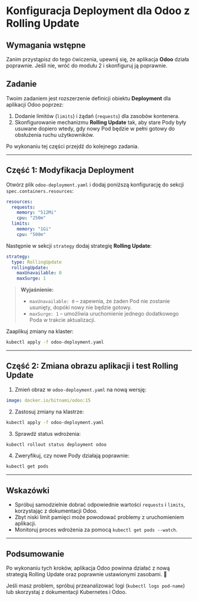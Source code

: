# Konfiguracja Deployment dla Odoo z Rolling Update

## Wymagania wstępne

Zanim przystąpisz do tego ćwiczenia, upewnij się, że aplikacja **Odoo** działa poprawnie. Jeśli nie, wróć do modułu 2 i skonfiguruj ją poprawnie.

## Zadanie

Twoim zadaniem jest rozszerzenie definicji obiektu **Deployment** dla aplikacji Odoo poprzez:

1. Dodanie limitów (`limits`) i żądań (`requests`) dla zasobów kontenera.
2. Skonfigurowanie mechanizmu **Rolling Update** tak, aby stare Pody były usuwane dopiero wtedy, gdy nowy Pod będzie w pełni gotowy do obsłużenia ruchu użytkowników.

Po wykonaniu tej części przejdź do kolejnego zadania.

---

## Część 1: Modyfikacja Deployment

Otwórz plik `odoo-deployment.yaml` i dodaj poniższą konfigurację do sekcji `spec.containers.resources`:

```yaml
resources:
  requests:
    memory: "512Mi"
    cpu: "250m"
  limits:
    memory: "1Gi"
    cpu: "500m"
```

Następnie w sekcji `strategy` dodaj strategię **Rolling Update**:

```yaml
strategy:
  type: RollingUpdate
  rollingUpdate:
    maxUnavailable: 0
    maxSurge: 1
```

> **Wyjaśnienie:** 
> - `maxUnavailable: 0` – zapewnia, że żaden Pod nie zostanie usunięty, dopóki nowy nie będzie gotowy.
> - `maxSurge: 1` – umożliwia uruchomienie jednego dodatkowego Poda w trakcie aktualizacji.

Zaaplikuj zmiany na klaster:
```bash
kubectl apply -f odoo-deployment.yaml
```

---

## Część 2: Zmiana obrazu aplikacji i test Rolling Update

1. Zmień obraz w `odoo-deployment.yaml` na nową wersję:

```yaml
image: docker.io/bitnami/odoo:15
```

2. Zastosuj zmiany na klastrze:
```bash
kubectl apply -f odoo-deployment.yaml
```

3. Sprawdź status wdrożenia:
```bash
kubectl rollout status deployment odoo
```

4. Zweryfikuj, czy nowe Pody działają poprawnie:
```bash
kubectl get pods
```

---

## Wskazówki

- Spróbuj samodzielnie dobrać odpowiednie wartości `requests` i `limits`, korzystając z dokumentacji Odoo.
- Zbyt niski limit pamięci może powodować problemy z uruchomieniem aplikacji.
- Monitoruj proces wdrożenia za pomocą `kubectl get pods --watch`.

---

## Podsumowanie

Po wykonaniu tych kroków, aplikacja Odoo powinna działać z nową strategią Rolling Update oraz poprawnie ustawionymi zasobami. 🎯

Jeśli masz problem, spróbuj przeanalizować logi (`kubectl logs pod-name`) lub skorzystaj z dokumentacji Kubernetes i Odoo.
